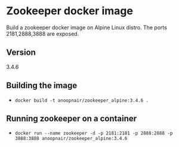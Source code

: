 # Zookeeper docker image
Build a zookeeper docker image on Alpine Linux distro. 
The ports 2181,2888,3888 are exposed.

## Version
3.4.6


## Building the image
- ``docker build -t anoopnair/zookeeper_alpine:3.4.6 .``

## Running zookeeper on a container
- ``docker run --name zookeeper -d -p 2181:2181 -p 2888:2888 -p 3888:3888 anoopnair/zookeeper_alpine:3.4.6``

